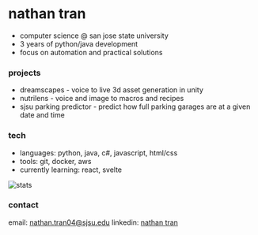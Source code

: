 # nathan tran
- computer science @ san jose state university
- 3 years of python/java development
- focus on automation and practical solutions

### projects
- dreamscapes - voice to live 3d asset generation in unity
- nutrilens - voice and image to macros and recipes
- sjsu parking predictor - predict how full parking garages are at a given date and time

### tech
- languages: python, java, c#, javascript, html/css
- tools: git, docker, aws
- currently learning: react, svelte

![stats](https://github-readme-stats.vercel.app/api/top-langs/?username=n8thantran&layout=donut&theme=transparent)

### contact
email: nathan.tran04@sjsu.edu
linkedin: [nathan tran](https://www.linkedin.com/in/nthntrn)

